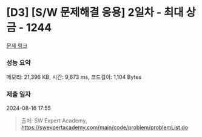 # [D3] [S/W 문제해결 응용] 2일차 - 최대 상금 - 1244 

[문제 링크](https://swexpertacademy.com/main/code/problem/problemDetail.do?contestProbId=AV15Khn6AN0CFAYD) 

### 성능 요약

메모리: 21,396 KB, 시간: 9,673 ms, 코드길이: 1,104 Bytes

### 제출 일자

2024-08-16 17:55



> 출처: SW Expert Academy, https://swexpertacademy.com/main/code/problem/problemList.do